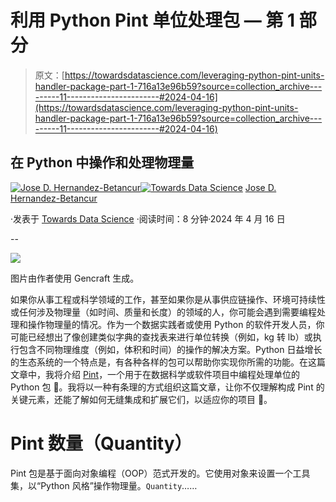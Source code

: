 # 利用 Python Pint 单位处理包 — 第 1 部分

> 原文：[https://towardsdatascience.com/leveraging-python-pint-units-handler-package-part-1-716a13e96b59?source=collection_archive---------11-----------------------#2024-04-16](https://towardsdatascience.com/leveraging-python-pint-units-handler-package-part-1-716a13e96b59?source=collection_archive---------11-----------------------#2024-04-16)

## 在 Python 中操作和处理物理量

[](https://medium.com/@jodhernandezbemj?source=post_page---byline--716a13e96b59--------------------------------)[![Jose D. Hernandez-Betancur](../Images/fc2be8064501a06c2e363f6fb7d93be7.png)](https://medium.com/@jodhernandezbemj?source=post_page---byline--716a13e96b59--------------------------------)[](https://towardsdatascience.com/?source=post_page---byline--716a13e96b59--------------------------------)[![Towards Data Science](../Images/a6ff2676ffcc0c7aad8aaf1d79379785.png)](https://towardsdatascience.com/?source=post_page---byline--716a13e96b59--------------------------------) [Jose D. Hernandez-Betancur](https://medium.com/@jodhernandezbemj?source=post_page---byline--716a13e96b59--------------------------------)

·发表于 [Towards Data Science](https://towardsdatascience.com/?source=post_page---byline--716a13e96b59--------------------------------) ·阅读时间：8 分钟·2024 年 4 月 16 日

--

![](../Images/2dd3881c7290d53918a0c30a6f497785.png)

图片由作者使用 Gencraft 生成。

如果你从事工程或科学领域的工作，甚至如果你是从事供应链操作、环境可持续性或任何涉及物理量（如时间、质量和长度）的领域的人，你可能会遇到需要编程处理和操作物理量的情况。作为一个数据实践者或使用 Python 的软件开发人员，你可能已经想出了像创建类似字典的查找表来进行单位转换（例如，kg 转 lb）或执行包含不同物理维度（例如，体积和时间）的操作的解决方案。Python 日益增长的生态系统的一个特点是，有各种各样的包可以帮助你实现你所需的功能。在这篇文章中，我将介绍 [Pint](https://pint.readthedocs.io/en/stable/)，一个用于在数据科学或软件项目中编程处理单位的 Python 包 🍻。我将以一种有条理的方式组织这篇文章，让你不仅理解构成 Pint 的关键元素，还能了解如何无缝集成和扩展它们，以适应你的项目 🧩。

# Pint 数量（Quantity）

Pint 包是基于面向对象编程（OOP）范式开发的。它使用对象来设置一个工具集，以“Python 风格”操作物理量。`Quantity`……
